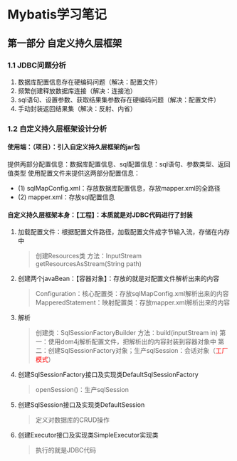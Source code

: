 # Mybatis学习笔记
## 第一部分 自定义持久层框架
### 1.1 JDBC问题分析
1. 数据库配置信息存在硬编码问题（解决：配置文件）
2. 频繁创建释放数据库连接（解决：连接池）
3. sql语句、设置参数、获取结果集参数存在硬编码问题（解决：配置文件）
4. 手动封装返回结果集（解决：反射、内省）
### 1.2 自定义持久层框架设计分析
#### 使用端：（项目）：引入自定义持久层框架的jar包
提供两部分配置信息：数据库配置信息、sql配置信息：sql语句、参数类型、返回值类型
使用配置文件来提供这两部分配置信息：
- (1) sqlMapConfig.xml：存放数据库配置信息，存放mapper.xml的全路径
- (2) mapper.xml：存放sql配置信息

#### 自定义持久层框架本身：【工程】：本质就是对JDBC代码进行了封装
1. 加载配置文件：根据配置文件路径，加载配置文件成字节输入流，存储在内存中
    > 创建Resources类  方法：InputStream getResourcesAsStream(String path)
    
2. 创建两个javaBean：【容器对象】：存放的就是对配置文件解析出来的内容
    > Configuration：核心配置类：存放sqlMapConfig.xml解析出来的内容
    > MapperedStatement：映射配置类：存放mapper.xml解析出来的内容

3. 解析
    > 创建类：SqlSessionFactoryBuilder  方法：build(inputStream in)
    > 第一：使用dom4j解析配置文件，把解析出的内容封装到容器对象中
    > 第二：创建SqlSessionFactory对象；生产sqlSession：会话对象（<font color=red>工厂模式</font>）

4. 创建SqlSessionFactory接口及实现类DefaultSqlSessionFactory
    > openSession()：生产sqlSession

5. 创建SqlSession接口及实现类DefaultSession
    > 定义对数据库的CRUD操作

6. 创建Executor接口及实现类SimpleExecutor实现类
    > 执行的就是JDBC代码
  



